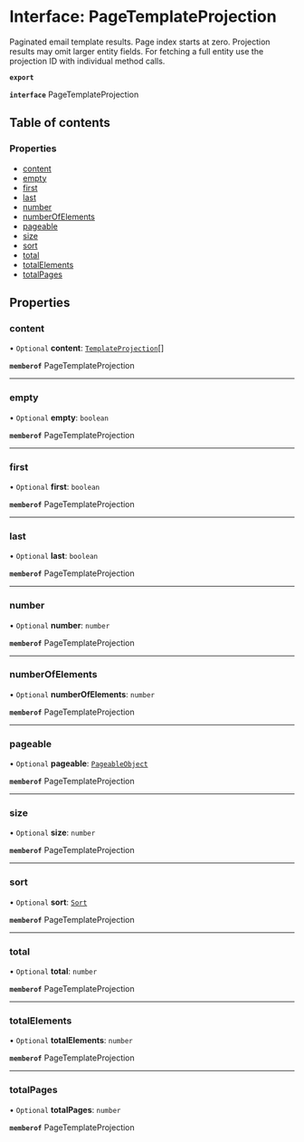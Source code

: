 # Interface: PageTemplateProjection

Paginated email template results. Page index starts at zero. Projection results may omit larger entity fields. For fetching a full entity use the projection ID with individual method calls.

**`export`**

**`interface`** PageTemplateProjection

## Table of contents

### Properties

- [content](PageTemplateProjection.md#content)
- [empty](PageTemplateProjection.md#empty)
- [first](PageTemplateProjection.md#first)
- [last](PageTemplateProjection.md#last)
- [number](PageTemplateProjection.md#number)
- [numberOfElements](PageTemplateProjection.md#numberofelements)
- [pageable](PageTemplateProjection.md#pageable)
- [size](PageTemplateProjection.md#size)
- [sort](PageTemplateProjection.md#sort)
- [total](PageTemplateProjection.md#total)
- [totalElements](PageTemplateProjection.md#totalelements)
- [totalPages](PageTemplateProjection.md#totalpages)

## Properties

### content

• `Optional` **content**: [`TemplateProjection`](TemplateProjection.md)[]

**`memberof`** PageTemplateProjection

___

### empty

• `Optional` **empty**: `boolean`

**`memberof`** PageTemplateProjection

___

### first

• `Optional` **first**: `boolean`

**`memberof`** PageTemplateProjection

___

### last

• `Optional` **last**: `boolean`

**`memberof`** PageTemplateProjection

___

### number

• `Optional` **number**: `number`

**`memberof`** PageTemplateProjection

___

### numberOfElements

• `Optional` **numberOfElements**: `number`

**`memberof`** PageTemplateProjection

___

### pageable

• `Optional` **pageable**: [`PageableObject`](PageableObject.md)

**`memberof`** PageTemplateProjection

___

### size

• `Optional` **size**: `number`

**`memberof`** PageTemplateProjection

___

### sort

• `Optional` **sort**: [`Sort`](Sort.md)

**`memberof`** PageTemplateProjection

___

### total

• `Optional` **total**: `number`

**`memberof`** PageTemplateProjection

___

### totalElements

• `Optional` **totalElements**: `number`

**`memberof`** PageTemplateProjection

___

### totalPages

• `Optional` **totalPages**: `number`

**`memberof`** PageTemplateProjection
